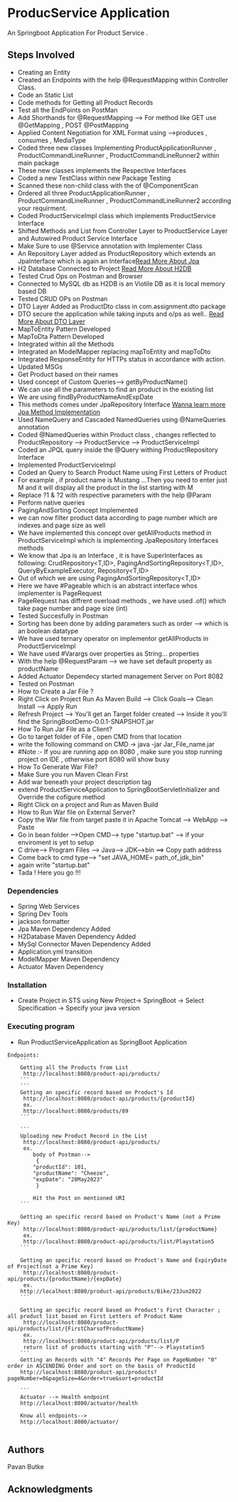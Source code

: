 # ProducService Application

An Springboot Application For Product Service .

## Steps Involved
* Creating an Entity
* Created an Endpoints with the help @RequestMapping within Controller Class.
* Code an Static List
* Code methods for Getting all Product Records
* Test all the EndPoints on PostMan
* Add Shorthands for @RequestMapping --> For method like GET use @GetMapping , POST @PostMapping
* Applied Content Negotiation for XML Format using -->produces , consumes , MediaType
* Coded three new classes Implementing ProductApplicationRunner , ProductCommandLineRunner , ProductCommandLineRunner2 within main package
* These new classes implements the Respective Interfaces
* Coded a new TestClass within new Package Testing 
* Scanned these non-child class with the of @ComponentScan
* Ordered all three ProductApplicationRunner , ProductCommandLineRunner , ProductCommandLineRunner2 according your requirment.
* Coded ProductServiceImpl class which implements ProductService Interface
* Shifted Methods and List from Controller Layer to ProductService Layer and Autowired Product Service Interface
* Make Sure to use @Service annotation with Implementer Class
* An Repository Layer added as ProductRepository which extends an JpaInterface which is again an Interface[Read More About Jpa](https://spring.io/projects/spring-data-jpa)
* H2 Database Connected to Project [Read More About H2DB](https://www.h2database.com/html/main.html)
* Tested Crud Ops on Postman and Browser
* Connected to MySQL db as H2DB is an Viotile DB as it is local memory based DB
* Tested CRUD OPs on Postman
* DTO Layer Added as ProductDto class in com.assignment.dto package
* DTO secure the application while taking inputs and o/ps as well.. [Read More About DTO Layer](https://www.javaguides.net/2021/02/spring-boot-dto-example-entity-to-dto.html)
* MapToEntity Pattern Developed
* MapToDta Pattern Developed
* Integrated within all the Methods
* Integrated an ModelMapper replacing mapToEntity and mapToDto
* Integrated ResponseEntity for HTTPs status in accordance with action.
* Updated MSGs
* Get Product based on their names
* Used concept of Custom Queries--> getByProductName()
* We can use all the parameters to find an product in the existing list
* We are using findByProductNameAndExpDate
* This methods comes under JpaRepository Interface [Wanna learn more Jpa Method Implementation](https://docs.spring.io/spring-data/jpa/docs/current/reference/html/)
* Used NameQuery and Cascaded NamedQueries using @NameQueries annotation
* Coded @NamedQueries within Product class , changes reflected to ProductRepository --> ProductService --> ProductServiceImpl
* Coded an JPQL query inside the @Query withing ProductRepository Interface
* Implemented ProductServiceImpl
* Coded an Query to Search Product Name using First Letters of Product
* For example , if product name is Mustang ...Then you need to enter just M and it will display all the product in the list starting with M
* Replace ?1 & ?2 with respective parameters with the help @Param
* Perform native queries
* PagingAndSorting Concept Implemented
* we can now filter product data according to page number which are indexes and page size as well
* We have implemented this concept over getAllProducts method in ProductServiceImpl which is implementing JpaRepository Interfaces methods
* We know that Jpa is an Interface , it is have SuperInterfaces as following: CrudRepository<T,ID>, PagingAndSortingRepository<T,ID>, QueryByExampleExecutor<T>, Repository<T,ID>
* Out of which we are using  PagingAndSortingRepository<T,ID> 
* Here we have #Pageable which is an abstract interface whos implementer is PageRequest
* PageRequest has diffrent overload methods , we have used .of() which take page number and page size (int)
* Tested Succesfully in Postman
* Sorting has been done by adding parameters such as order --> which is an boolean datatype
* We have used ternary operator on implementor getAllProducts in ProductServiceImpl 
* We have used #Varargs over properties as String... properties
* With the help @RequestParam --> we have set default property as productName
* Added Actuator Dependecy started management Server on Port 8082 
* Tested on Postman
* How to Create a Jar File ?
* Right Click on Project Run As Maven Build --> Click Goals--> Clean Install --> Apply Run
* Refresh Project --> You'll get an Target folder created --> Inside it you'll find the SpringBootDemo-0.0.1-SNAPSHOT.jar
* How To Run Jar File as a Client?
* Go to target folder of File , open CMD from that location
* write the following command on CMD -> java -jar Jar_File_name.jar
* #Note :- If you are running app on 8080 , make sure you stop running project on IDE , otherwise port 8080 will show busy
* How To Generate War File?
* Make Sure you run Maven Clean First
* Add <packaging>war</packing> beneath your project description tag
* extend ProductServiceApplication to SpringBootServletInitializer and Override the cofigure method
* Right Click on a project and Run as Maven Build
* How to Run War file on External Server?
* Copy the War file from target paste it in Apache Tomcat --> WebApp --> Paste
* Go in bean folder -->Open CMD--> type "startup.bat" --> if your enviroment is yet to setup
* C drive--> Program Files --> Java--> JDK-->bin ==> Copy path address
* Come back to cmd type--> "set JAVA_HOME= path_of_jdk_bin"
* again write "startup.bat"
* Tada ! Here you go !!! 
### Dependencies

* Spring Web Services 
* Spring Dev Tools
* jackson formatter
* Jpa Maven Dependency Added
* H2Database Maven Dependency Added
* MySql Connector Maven Dependency Added
* Application.yml transition
* ModelMapper Maven Dependency
* Actuator Maven Dependency


### Installation

* Create Project in STS using New Project-> SpringBoot -> Select Specification -> Specify your java version



### Executing program

* Run ProductServiceApplication as SpringBoot Application

```
Endpoints:
	```
	Getting all the Products from List
	 http://localhost:8080/product-api/products/
	```
	```
	Getting an specific record based on Product's Id
	 http://localhost:8080/product-api/products/{productId}
	 ex.
	 http://localhost:8080/products/89
	```
	
	```
	Uploading new Product Record in the List
	 http://localhost:8080/product-api/products/
	 ex.
	 	body of Postman-->
	 	 {
        "productId": 101,
        "productName": "Cheeze",
        "expDate": "28May2023"
   		 }
   		 
   		Hit the Post on mentioned URI
	```
	
	Getting an specific record based on Product's Name (not a Prime Key)
	 http://localhost:8080/product-api/products/list/{productName}
	 ex.
	 http://localhost:8080/product-api/products/list/Playstation5
	```
	
	Getting an specific record based on Product's Name and ExpiryDate of Project(not a Prime Key)
	 http://localhost:8080/product-api/products/{productName}/{expDate}
	 ex.
	http://localhost:8080/product-api/products/Bike/23Jun2022	
	```
	
	Getting an specific record based on Product's First Character ; all product list based on First Letters of Product Name
	 http://localhost:8080/product-api/products/list/{FirstCharsofProductName}
	 ex.
	 http://localhost:8080/product-api/products/list/P
	 return list of products starting with "P"--> Playstation5
	```
	Getting an Records with "4" Records Per Page on PageNumber "0" order in ASCENDING Order and sort on the basis of ProductId
	http://localhost:8080/product-api/products?pageNumber=0&pageSize=4&order=true&sort=productId
	
	```
	Actuator --> Health endpoint
	http://localhost:8080/actuator/health
	
	Know all endpoints-->
	http://localhost:8080/actuator/
	
```




## Authors

Pavan Butke


## Acknowledgments